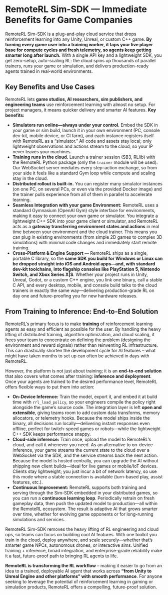 # RemoteRL Sim-SDK — Immediate Benefits for Game Companies

RemoteRL Sim-SDK is a plug-and-play cloud service that drops reinforcement learning into any Unity, Unreal, or custom C++ game. **By turning every game user into a training worker, it taps your live player base for compute cycles and fresh telemetry, so agents keep getting smarter long after launch.** With a single API key and a lightweight SDK, you get zero-setup, auto-scaling RL: the cloud spins up thousands of parallel trainers, runs your game or simulation, and delivers production-ready agents trained in real-world environments.

## Key Benefits and Use Cases

RemoteRL lets **game studios, AI researchers, sim publishers, and engineering teams** use reinforcement learning with almost no setup. For project managers, it means quicker delivery and smarter AI features. **Key benefits:**

* **Simulators run online—always under your control.** Embed the SDK in your game or sim build, launch it in your own environment (PC, console dev-kit, mobile device, or CI farm), and each instance registers itself with RemoteRL as a “simulator.” All code and assets stay local; only lightweight observations and actions stream to the cloud, so your IP never leaves your machines.
* **Training runs in the cloud.** Launch a trainer session (SB3, RLlib) with the RemoteRL Python package (only the `trainer` module will be used). Our WebSocket server mediates every step–action exchange, so from your side it feels like a standard Gym loop while compute and scaling stay in the cloud.
* **Distributed rollout is built-in.** You can register many simulator instances (on one PC, on several PCs, or even via the provided Docker image) and the trainer pulls experience from all of them in parallel to accelerate learning.
* **Seamless Integration with your game Environment:** RemoteRL uses a standard Gymnasium (OpenAI Gym) style interface for environments, making it easy to connect your own game or simulator. You integrate a lightweight C++ SDK into your game client or simulator, and RemoteRL acts as a **gateway transferring environment states and actions** in real time between your environment and the cloud trainer. This means you can plug in existing environments (from simple 2D games to complex 3D simulations) with minimal code changes and immediately start remote training.
* **Cross-Platform & Engine Support** — RemoteRL ships as a single, portable C library, so the **same SDK you build for Windows or Linux can be dropped straight into iOS and Android apps—and, with standard dev-kit toolchains, into flagship consoles like PlayStation 5, Nintendo Switch, and Xbox Series X|S**. Whether your project runs in Unity, Unreal, Godot, or a custom C++ engine, you link one binary, call a stable C API, and every desktop, mobile, and console build talks to the cloud trainers in exactly the same way—delivering production-grade RL on day one and future-proofing you for new hardware releases.

## From Training to Inference: End-to-End Solution

RemoteRL’s primary focus is to make **training** of reinforcement learning agents as easy and efficient as possible for the user. By handling the heavy lifting of distributed training, algorithm optimization, and cloud scaling, it frees your team to concentrate on defining the problem (designing the environment and reward signals) rather than reinventing RL infrastructure. This can drastically shorten the development cycle for AI features – what might have taken months to set up can often be achieved in days with RemoteRL.

However, the platform is not just about training; it is an **end-to-end solution** that also covers what comes after training: **inference and deployment**. Once your agents are trained to the desired performance level, RemoteRL offers flexible ways to put them into action:

* **On-Device Inference:** Train the model, export it, and embed it at build time with `rrl_load_policy`, so your engineers compile the policy right alongside the game’s source code. The integration layer is left **open and extensible**, giving teams room to add custom data transforms, memory allocators, or telemetry hooks. Because the model ships inside the binary, all decisions run locally—delivering instant responses even offline, perfect for twitch-speed games or robots—while the lightweight C++ SDK keeps performance snappy.
* **Cloud-side inference:** Train once, upload the model to RemoteRL’s cloud, and call it whenever you need. As an alternative to on-device inference, your game streams the current state to the cloud over a WebSocket via the SDK, and the service streams back the next action. Because the model is hosted centrally, you can upgrade the AI without shipping new client builds—ideal for live games or mobile/IoT devices. Clients stay lightweight; you just incur a bit of network latency, so use this mode where a stable connection is available (turn-based play, assist features, etc.).
* **Continuous Improvement:** RemoteRL supports both training and serving through the Sim-SDK embedded in your distributed games, so you can run a **continuous learning loop**. Periodically retrain on fresh gameplay data, then push the updated model to production—all within the RemoteRL ecosystem. The result is adaptive AI that grows smarter over time, whether for evolving game opponents or for long-running simulations and services.

RemoteRL Sim-SDK removes the heavy lifting of RL engineering and cloud ops, so teams can focus on building cool AI features. With one toolkit you train in the cloud, deploy anywhere, and scale securely—whether that’s smarter game NPCs, autonomous drones, or interactive sims. Unified training + inference, broad integration, and enterprise-grade reliability make it a fast, future-proof path to bringing RL agents to life.

**RemoteRL is transforming the RL workflow** – making it easier to go from an idea to a trained, deployable AI agent that works across **“from Unity to Unreal Engine and other platforms” with smooth performance**. For anyone seeking to leverage the potential of reinforcement learning in gaming or simulation products, RemoteRL offers a compelling, future-proof solution.
